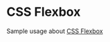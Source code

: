 # CSS Flexbox

Sample usage about <a href="https://www.w3schools.com/css/css3_flexbox.asp">CSS Flexbox</a>
